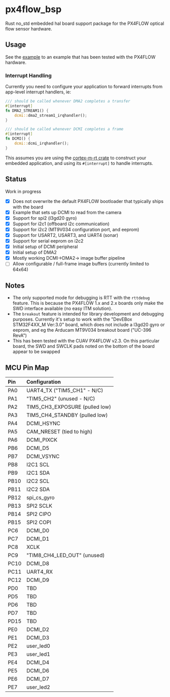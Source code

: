 # px4flow_bsp

Rust no_std embedded hal board support package for the PX4FLOW optical flow sensor hardware.

## Usage

See the [example](./examples/play.rs) to an example that has been tested with
the PX4FLOW hardware. 

### Interrupt Handling

Currently you need to configure your application to forward interrupts from app-level
interrupt handlers, ie:

```rust
/// should be called whenever DMA2 completes a transfer
#[interrupt]
fn DMA2_STREAM1() {
    dcmi::dma2_stream1_irqhandler();
}

/// should be called whenever DCMI completes a frame
#[interrupt]
fn DCMI() {
    dcmi::dcmi_irqhandler();
}
```

This assumes you are using the [cortex-m-rt crate](https://crates.io/crates/cortex-m-rt) 
to construct your embedded application, and using its `#[interrupt]` to handle interrupts.


## Status

Work in progress

- [x] Does not overwrite the default PX4FLOW bootloader that typically ships with the board
- [x] Example that sets up DCMI to read from the camera 
- [x] Support for spi2 (l3gd20 gyro)
- [x] Support for i2c1 (offboard i2c communication)
- [x] Support for i2c2 (MT9V034 configuration port, and eeprom)
- [x] Support for USART2, USART3, and UART4 (sonar)
- [x] Support for serial eeprom on i2c2
- [x] Initial setup of DCMI peripheral
- [x] Initial setup of DMA2 
- [x] Mostly working DCMI->DMA2-> image buffer pipeline
- [ ] Allow configurable / full-frame image buffers (currently limited to 64x64)

## Notes
- The only supported mode for debugging is RTT with the `rttdebug` feature. This is because 
the PX4FLOW 1.x and 2.x boards only make the SWD interface available (no easy ITM solution).
- The `breakout` feature is intended for library development and debugging purposes.
Currently it's setup to work with the "DevEBox STM32F4XX_M Ver:3.0" board, which does not
include a l3gd20 gyro or eeprom, and eg the Arducam MT9V034 breakout board ("UC-396 RevA")
- This has been tested with the CUAV PX4FLOW v2.3. On this particular board, the 
SWD and SWCLK pads noted on the bottom of the board appear to be swapped

## MCU Pin Map

| Pin      | Configuration |
| :--- | :--- | 
| PA0      |  UART4_TX ("TIM5_CH1" - N/C)       |
| PA1      | "TIM5_CH2" (unused - N/C)        |
| PA2      | TIM5_CH3_EXPOSURE (pulled low)   |
| PA3      | TIM5_CH4_STANDBY  (pulled low) |
| PA4      | DCMI_HSYNC       |
| PA5      | CAM_NRESET (tied to high)       |
| PA6      | DCMI_PIXCK       |
| PB6      | DCMI_D5       |
| PB7      | DCMI_VSYNC       |
| PB8      | I2C1 SCL       |
| PB9      | I2C1 SDA       |
| PB10     | I2C2 SCL       |
| PB11     | I2C2 SDA       |
| PB12      | spi_cs_gyro       |
| PB13      | SPI2 SCLK       |
| PB14      | SPI2 CIPO       |
| PB15      | SPI2 COPI       |
| PC6      | DCMI_D0       |
| PC7      | DCMI_D1       |
| PC8      | XCLK       |
| PC9      | "TIM8_CH4_LED_OUT" (unused)     |
| PC10     | DCMI_D8       |
| PC11     | UART4_RX       |
| PC12     | DCMI_D9       |
| PD0      | TBD       |
| PD5      | TBD       |
| PD6      | TBD       |
| PD7      | TBD       |
| PD15      | TBD       |
| PE0      | DCMI_D2       |
| PE1      | DCMI_D3       |
| PE2      | user_led0       |
| PE3      | user_led1       |
| PE4      | DCMI_D4       |
| PE5      | DCMI_D6       |
| PE6      | DCMI_D7       |
| PE7      | user_led2       |

